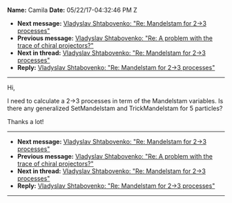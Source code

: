 **Name:** Camila
**Date:** 05/22/17-04:32:46 PM Z

  - **Next message:** [Vladyslav Shtabovenko: "Re: Mandelstam for 2-\>3
    processes"](1258.html)
  - **Previous message:** [Vladyslav Shtabovenko: "Re: A problem with
    the trace of chiral projectors?"](1256.html)
  - **Next in thread:** [Vladyslav Shtabovenko: "Re: Mandelstam for
    2-\>3 processes"](1258.html)
  - **Reply:** [Vladyslav Shtabovenko: "Re: Mandelstam for 2-\>3
    processes"](1258.html)

-----

Hi,  

I need to calculate a 2-\>3 processes in term of the Mandelstam
variables. Is there any generalized SetMandelstam and TrickMandelstam
for 5 particles?  

Thanks a lot\!  

-----

  - **Next message:** [Vladyslav Shtabovenko: "Re: Mandelstam for 2-\>3
    processes"](1258.html)
  - **Previous message:** [Vladyslav Shtabovenko: "Re: A problem with
    the trace of chiral projectors?"](1256.html)
  - **Next in thread:** [Vladyslav Shtabovenko: "Re: Mandelstam for
    2-\>3 processes"](1258.html)
  - **Reply:** [Vladyslav Shtabovenko: "Re: Mandelstam for 2-\>3
    processes"](1258.html)

-----

